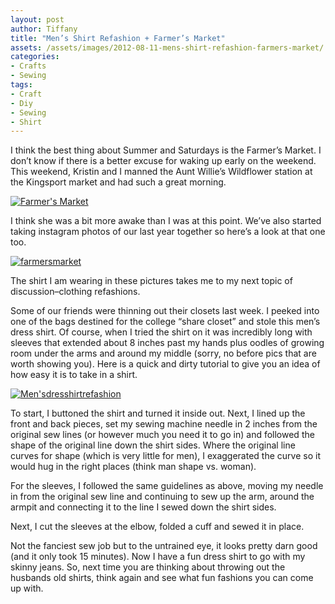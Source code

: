 ```yaml
---
layout: post
author: Tiffany
title: "Men’s Shirt Refashion + Farmer’s Market"
assets: /assets/images/2012-08-11-mens-shirt-refashion-farmers-market/
categories: 
- Crafts
- Sewing
tags: 
- Craft
- Diy
- Sewing
- Shirt
---
```


I think the best thing about Summer and Saturdays is the Farmer’s Market. I don’t know if there is a better excuse for waking up early on the weekend. This weekend, Kristin and I manned the Aunt Willie’s Wildflower station at the Kingsport market and had such a great morning.

[![](jekyll_uploads/2012/08/Farmers-Market-575x417.jpg "Farmer's Market")](http://www.sweetpeonies.com/2012/08/mens-shirt-refashion-farmers-market/farmers-market/)

I think she was a bit more awake than I was at this point. We’ve also started taking instagram photos of our last year together so here’s a look at that one too.

[![](jekyll_uploads/2012/08/farmersmarket-575x575.jpg "farmersmarket")](http://www.sweetpeonies.com/2012/08/mens-shirt-refashion-farmers-market/farmersmarket/)

The shirt I am wearing in these pictures takes me to my next topic of discussion–clothing refashions.

Some of our friends were thinning out their closets last week. I peeked into one of the bags destined for the college “share closet” and stole this men’s dress shirt. Of course, when I tried the shirt on it was incredibly long with sleeves that extended about 8 inches past my hands plus oodles of growing room under the arms and around my middle (sorry, no before pics that are worth showing you). Here is a quick and dirty tutorial to give you an idea of how easy it is to take in a shirt.

[![](jekyll_uploads/2012/08/Mensdresshirtrefashion-325x486.jpg "Men'sdresshirtrefashion")](http://www.sweetpeonies.com/2012/08/mens-shirt-refashion-farmers-market/mensdresshirtrefashion/)

To start, I buttoned the shirt and turned it inside out. Next, I lined up the front and back pieces, set my sewing machine needle in 2 inches from the original sew lines (or however much you need it to go in) and followed the shape of the original line down the shirt sides. Where the original line curves for shape (which is very little for men), I exaggerated the curve so it would hug in the right places (think man shape vs. woman).

For the sleeves, I followed the same guidelines as above, moving my needle in from the original sew line and continuing to sew up the arm, around the armpit and connecting it to the line I sewed down the shirt sides.

Next, I cut the sleeves at the elbow, folded a cuff and sewed it in place.

Not the fanciest sew job but to the untrained eye, it looks pretty darn good (and it only took 15 minutes). Now I have a fun dress shirt to go with my skinny jeans. So, next time you are thinking about throwing out the husbands old shirts, think again and see what fun fashions you can come up with.